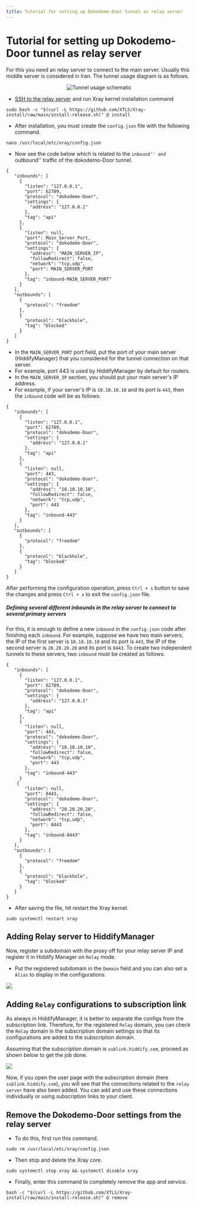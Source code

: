```yaml
---
title: Tutorial for setting up Dokodemo-Door tunnel as relay server
---
```


# Tutorial for setting up Dokodemo-Door tunnel as relay server

For this you need an relay server to connect to the main server. Usually this middle server is considered in Iran.
The tunnel usage diagram is as follows.

<div align="center" markdown="1">
  
![Tunnel usage schematic](https://github.com/hiddify/hiddify.com/assets/125398461/1ac4e9e4-4529-4c79-8ff5-eb40e2efad54)
</div>

- [SSH to the relay server](/manager/installation-and-setup/How-to-connect-to-server-via-SSH/) and run Xray kernel installation command

```
sudo bash -c "$(curl -L https://github.com/XTLS/Xray-install/raw/main/install-release.sh)" @ install
```

- After installation, you must create the `config.json` file with the following command.

```
nano /usr/local/etc/xray/config.json
```

- Now see the code below which is related to the ``inbound'' and ``outbound'' traffic of the dokodemo-Door tunnel.

```
{
   "inbounds": [
     {
       "listen": "127.0.0.1",
       "port": 62789,
       "protocol": "dokodemo-Door",
       "settings": {
         "address": "127.0.0.1"
       },
       "tag": "api"
     },
     {
       "listen": null,
       "port": Main_Server_Port,
       "protocol": "dokodemo-Door",
       "settings": {
         "address": "MAIN_SERVER_IP",
         "followRedirect": false,
         "network": "tcp,udp",
         "port": MAIN_SERVER_PORT
       },
       "tag": "inbound-MAIN_SERVER_PORT"
     }
   ],
   "outbounds": [
     {
       "protocol": "freedom"
     },
     {
       "protocol": "blackhole",
       "tag": "blocked"
     }
   ]
}
```

- In the `MAIN_SERVER_PORT` port field, put the port of your main server (HiddifyManager) that you considered for the tunnel connection on that server.
- For example, port 443 is used by HiddifyManager by default for routers.
- In the `MAIN_SERVER_IP` section, you should put your main server's IP address.
- For example, if your server's IP is `10.10.10.10` and its port is `443`, then the `inbound` code will be as follows:

```
{
   "inbounds": [
     {
       "listen": "127.0.0.1",
       "port": 62789,
       "protocol": "dokodemo-Door",
       "settings": {
         "address": "127.0.0.1"
       },
       "tag": "api"
     },
     {
       "listen": null,
       "port": 443,
       "protocol": "dokodemo-Door",
       "settings": {
         "address": "10.10.10.10",
         "followRedirect": false,
         "network": "tcp,udp",
         "port": 443
       },
       "tag": "inbound-443"
     }
   ],
   "outbounds": [
     {
       "protocol": "freedom"
     },
     {
       "protocol": "blackhole",
       "tag": "blocked"
     }
   ]
}
```


After performing the configuration operation, press `Ctrl + s` button to save the changes and press `Ctrl + x` to exit the `config.json` file.

##### Defining several different inbounds in the relay server to connect to several primary servers

For this, it is enough to define a new `inbound` in the `config.json` code after finishing each `inbound`. For example, suppose we have two main servers, the IP of the first server is `10.10.10.10` and its port is `443`, the IP of the second server is `20.20.20.20` and its port is `8443`. To create two independent tunnels to these servers, two `inbound` must be created as follows.

```
{
   "inbounds": [
     {
       "listen": "127.0.0.1",
       "port": 62789,
       "protocol": "dokodemo-Door",
       "settings": {
         "address": "127.0.0.1"
       },
       "tag": "api"
     },
     {
       "listen": null,
       "port": 443,
       "protocol": "dokodemo-Door",
       "settings": {
         "address": "10.10.10.10",
         "followRedirect": false,
         "network": "tcp,udp",
         "port": 443
       },
       "tag": "inbound-443"
     }
    {
       "listen": null,
       "port": 8443,
       "protocol": "dokodemo-Door",
       "settings": {
         "address": "20.20.20.20",
         "followRedirect": false,
         "network": "tcp,udp",
         "port": 8443
       },
       "tag": "inbound-8443"
     }
   ],
   "outbounds": [
     {
       "protocol": "freedom"
     },
     {
       "protocol": "blackhole",
       "tag": "blocked"
     }
   ]
}
```

- After saving the file, hit restart the Xray kernel.

```
sudo systemctl restart xray
```

## Adding Relay server to HiddifyManager
Now, register a subdomain with the proxy off for your relay server IP and register it in Hiddify Manager on `Relay` mode.
- Put the registered subdomain in the `Domain` field and you can also set a `Alias` to display in the configurations.

<img src="https://github.com/hiddify/hiddify.com/assets/125398461/4c0ade4e-394c-4d52-8067-f15d1778c9ed">

## Adding `Relay` configurations to subscription link

As always in HiddifyManager, it is better to separate the configs from the subscription link. Therefore, for the registered `Relay` domain, you can check the `Relay` domain in the subscription domain settings so that its configurations are added to the subscription domain.

Assuming that the subscription domain is `sublink.hiddify.com`, proceed as shown below to get the job done.

<img src="https://github.com/hiddify/hiddify.com/assets/125398461/3661045d-ced7-4694-916f-6ef160c63230">

Now, if you open the user page with the subscription domain (here `sublink.hiddify.com`), you will see that the connections related to the `relay server` have also been added. You can add and use these connections individually or using subscription links to your client.

## Remove the Dokodemo-Door settings from the relay server
- To do this, first run this command.

```
sudo rm /usr/local/etc/xray/config.json
```

- Then stop and delete the Xray core.

```
sudo systemctl stop xray && systemctl disable xray
````

- Finally, enter this command to completely remove the app and service.

```
bash -c "$(curl -L https://github.com/XTLS/Xray-install/raw/main/install-release.sh)" @ remove
```
